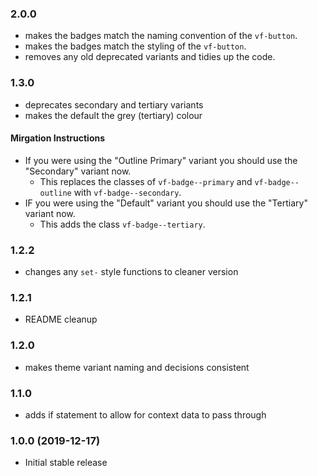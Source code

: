 ### 2.0.0

* makes the badges match the naming convention of the `vf-button`.
* makes the badges match the styling of the `vf-button`.
* removes any old deprecated variants and tidies up the code.

### 1.3.0

* deprecates secondary and tertiary variants
* makes the default the grey (tertiary) colour

#### Mirgation Instructions

* If you were using the "Outline Primary" variant you should use the "Secondary" variant now.
  * This replaces the classes of `vf-badge--primary` and `vf-badge--outline` with `vf-badge--secondary`.
* IF you were using the "Default" variant you should use the "Tertiary" variant now.
  * This adds the class `vf-badge--tertiary`.
### 1.2.2

* changes any `set-` style functions to cleaner version

### 1.2.1

* README cleanup

### 1.2.0

* makes theme variant naming and decisions consistent

### 1.1.0

* adds if statement to allow for context data to pass through

### 1.0.0 (2019-12-17)

* Initial stable release
